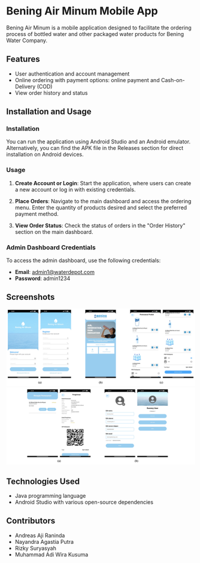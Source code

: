 # Bening Air Minum Mobile App

Bening Air Minum is a mobile application designed to facilitate the ordering process of bottled water and other packaged water products for Bening Water Company.

## Features

- User authentication and account management
- Online ordering with payment options: online payment and Cash-on-Delivery (COD)
- View order history and status

## Installation and Usage

### Installation

You can run the application using Android Studio and an Android emulator. Alternatively, you can find the APK file in the Releases section for direct installation on Android devices.

### Usage

1. **Create Account or Login**: Start the application, where users can create a new account or log in with existing credentials.
   
2. **Place Orders**: Navigate to the main dashboard and access the ordering menu. Enter the quantity of products desired and select the preferred payment method.
   
3. **View Order Status**: Check the status of orders in the "Order History" section on the main dashboard.

### Admin Dashboard Credentials

To access the admin dashboard, use the following credentials:

- **Email**: admin1@waterdepot.com
- **Password**: admin1234

## Screenshots

![Screenshot 1](app/src/main/res/drawable/app_screenshot1.png)
![Screenshot 2](app/src/main/res/drawable/app_screenshot2.png)

## Technologies Used

- Java programming language
- Android Studio with various open-source dependencies

## Contributors

- Andreas Aji Raninda
- Nayandra Agastia Putra
- Rizky Suryasyah
- Muhammad Adi Wira Kusuma
